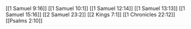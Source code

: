 [[1 Samuel 9:16]]
[[1 Samuel 10:1]]
[[1 Samuel 12:14]]
[[1 Samuel 13:13]]
[[1 Samuel 15:16]]
[[2 Samuel 23:2]]
[[2 Kings 7:1]]
[[1 Chronicles 22:12]]
[[Psalms 2:10]]

